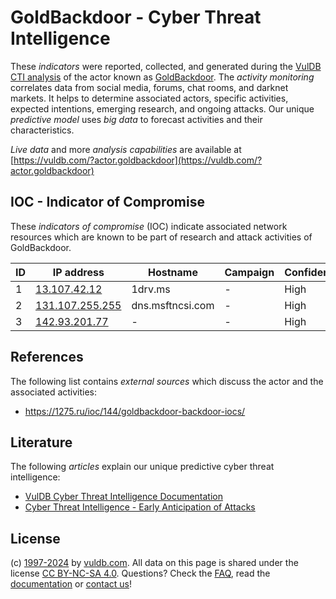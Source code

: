 # GoldBackdoor - Cyber Threat Intelligence

These _indicators_ were reported, collected, and generated during the [VulDB CTI analysis](https://vuldb.com/?kb.cti) of the actor known as [GoldBackdoor](https://vuldb.com/?actor.goldbackdoor). The _activity monitoring_ correlates data from social media, forums, chat rooms, and darknet markets. It helps to determine associated actors, specific activities, expected intentions, emerging research, and ongoing attacks. Our unique _predictive model_ uses _big data_ to forecast activities and their characteristics.

_Live data_ and more _analysis capabilities_ are available at [https://vuldb.com/?actor.goldbackdoor](https://vuldb.com/?actor.goldbackdoor)

## IOC - Indicator of Compromise

These _indicators of compromise_ (IOC) indicate associated network resources which are known to be part of research and attack activities of GoldBackdoor.

ID | IP address | Hostname | Campaign | Confidence
-- | ---------- | -------- | -------- | ----------
1 | [13.107.42.12](https://vuldb.com/?ip.13.107.42.12) | 1drv.ms | - | High
2 | [131.107.255.255](https://vuldb.com/?ip.131.107.255.255) | dns.msftncsi.com | - | High
3 | [142.93.201.77](https://vuldb.com/?ip.142.93.201.77) | - | - | High

## References

The following list contains _external sources_ which discuss the actor and the associated activities:

* https://1275.ru/ioc/144/goldbackdoor-backdoor-iocs/

## Literature

The following _articles_ explain our unique predictive cyber threat intelligence:

* [VulDB Cyber Threat Intelligence Documentation](https://vuldb.com/?kb.cti)
* [Cyber Threat Intelligence - Early Anticipation of Attacks](https://www.scip.ch/en/?labs.20201022)

## License

(c) [1997-2024](https://vuldb.com/?kb.changelog) by [vuldb.com](https://vuldb.com/?kb.about). All data on this page is shared under the license [CC BY-NC-SA 4.0](https://creativecommons.org/licenses/by-nc-sa/4.0/). Questions? Check the [FAQ](https://vuldb.com/?kb.faq), read the [documentation](https://vuldb.com/?kb) or [contact us](https://vuldb.com/?contact)!
